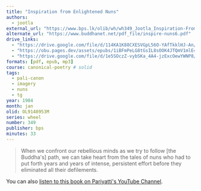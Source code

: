 ```yaml
---
title: "Inspiration from Enlightened Nuns"
authors:
  - jootla
external_url: "https://www.bps.lk/olib/wh/wh349_Jootla_Inspiration-From-Enlightened-Nuns.html"
alternate_url: "https://www.buddhanet.net/pdf_file/inspire-nuns6.pdf"
drive_links:
  - "https://drive.google.com/file/d/114KA1K88CXESVGpL56O-YAfTkklHJ-An/view?usp=drivesdk"
  - "https://obu.pages.dev/assets/epubs/1iBFmPeLG8tGsIL8sOOK4JTQmV1mlE4Xu.epub"
  - "https://drive.google.com/file/d/1e5SOczZ-vybSKa_4A4-jzExcOewYWNP8/view?usp=drive_link"
formats: [pdf, epub, mp3]
course: canonical-poetry # solid
tags:
  - pali-canon
  - imagery
  - nuns
  - tg
year: 1984
month: jan
olid: OL9148953M
series: wheel
number: 349
publisher: bps
minutes: 33
---
```


> When we confront our rebellious minds as we try to follow [the Buddha's] path, we can take heart from the tales of nuns who had to put forth years and years of intense, persistent effort before they eliminated all their defilements.

You can also [listen to this book on Pariyatti's YouTube Channel](https://www.youtube.com/watch?v=_0Mhjcb26tA).
